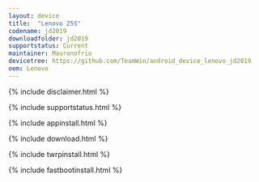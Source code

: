 ```yaml
---
layout: device
title:  "Lenovo Z5S"
codename: jd2019
downloadfolder: jd2019
supportstatus: Current
maintainer: Mauronofrio
devicetree: https://github.com/TeamWin/android_device_lenovo_jd2019
oem: Lenovo
---
```


{% include disclaimer.html %}

{% include supportstatus.html %}

{% include appinstall.html %}

{% include download.html %}

{% include twrpinstall.html %}

{% include fastbootinstall.html %}
